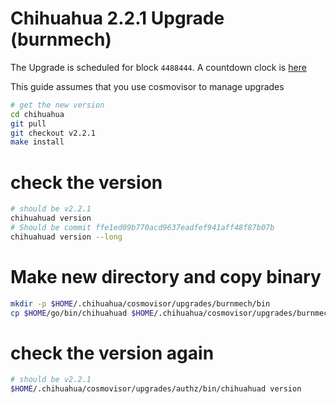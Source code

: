 # Chihuahua 2.2.1 Upgrade (burnmech)

The Upgrade is scheduled for block `4488444`. A countdown clock is [here](https://www.mintscan.io/chihuahua/blocks/4488444)

This guide assumes that you use cosmovisor to manage upgrades

```bash
# get the new version
cd chihuahua
git pull
git checkout v2.2.1
make install
```

# check the version

```bash
# should be v2.2.1
chihuahuad version
# Should be commit ffe1ed09b770acd9637eadfef941aff48f87b07b
chihuahuad version --long
```

# Make new directory and copy binary

```bash
mkdir -p $HOME/.chihuahua/cosmovisor/upgrades/burnmech/bin
cp $HOME/go/bin/chihuahuad $HOME/.chihuahua/cosmovisor/upgrades/burnmech/bin
```

# check the version again

```bash
# should be v2.2.1
$HOME/.chihuahua/cosmovisor/upgrades/authz/bin/chihuahuad version
```
